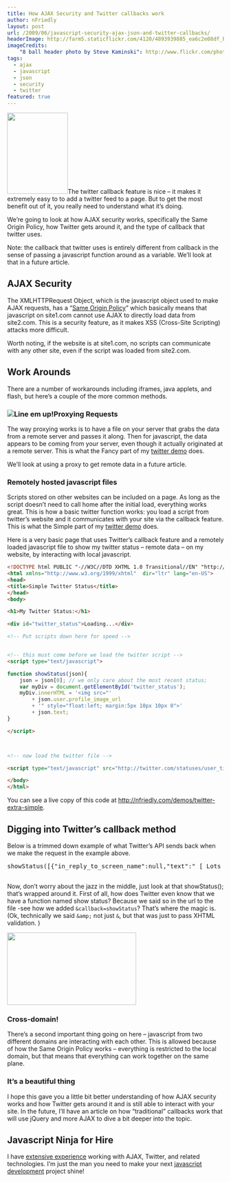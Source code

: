```yaml
---
title: How AJAX Security and Twitter callbacks work
author: nFriedly
layout: post
url: /2009/06/javascript-security-ajax-json-and-twitter-callbacks/
headerImage: http://farm5.staticflickr.com/4120/4893939885_ea6c2e08df_b.jpg
imageCredits: 
	"8 ball header photo by Steve Kaminski": http://www.flickr.com/photos/tequilashooters/4893939885/
tags:
  - ajax
  - javascript
  - json
  - security
  - twitter
featured: true
---
```

<img class="alignleft" title="Breaking javascript - the right way" src="http://www.sxc.hu/pic/m/s/si/simonok/323276_game_of_pool.jpg" alt="" width="141" height="188" />The twitter callback feature is nice &#8211; it makes it extremely easy to to add a twitter feed to a page. But to get the most benefit out of it, you really need to understand what it&#8217;s doing.

We&#8217;re going to look at how AJAX security works, specifically the Same Origin Policy, how Twitter gets around it, and the type of callback that twitter uses.

Note: the callback that twitter uses is entirely different from callback in the sense of passing a javascript function around as a variable. We&#8217;ll look at that in a future article.

<!--more-->

## AJAX Security

The XMLHTTPRequest Object, which is the javascript object used to make AJAX requests, has a &#8220;[Same Origin Policy][1]&#8221; which basically means that javascript on site1.com cannot use AJAX to directly load data from site2.com. This is a security feature, as it makes XSS (Cross-Site Scripting) attacks more difficult.

Worth noting, if the website is at site1.com, no scripts can communicate with any other site, even if the script was loaded from site2.com.

## Work Arounds

There are a number of workarounds including iframes, java applets, and flash, but here&#8217;s a couple of the more common methods.

### <img src="http://www.sxc.hu/pic/m/c/cw/cwmgary/486891_all_lined_up.jpg" alt="Line em up!" class="alignright" />Proxying Requests

The way proxying works is to have a file on your server that grabs the data from a remote server and passes it along. Then for javascript, the data appears to be coming from your server, even though it actually originated at a remote server. This is what the Fancy part of my [twitter demo][2] does.

We&#8217;ll look at using a proxy to get remote data in a future article.

### Remotely hosted javascript files

Scripts stored on other websites can be included on a page. As long as the script doesn&#8217;t need to call home after the initial load, everything works great. This is how a basic twitter function works: you load a script from twitter&#8217;s website and it communicates with your site via the callback feature. This is what the Simple part of my [twitter demo][2] does.

Here is a very basic page that uses Twitter&#8217;s callback feature and a remotely loaded javascript file to show my twitter status &#8211; remote data &#8211; on my website, by interacting with local javascript.

``` html
<!DOCTYPE html PUBLIC "-//W3C//DTD XHTML 1.0 Transitional//EN" "http://www.w3.org/TR/xhtml1/DTD/xhtml1-transitional.dtd">
<html xmlns="http://www.w3.org/1999/xhtml"  dir="ltr" lang="en-US">
<head>
<title>Simple Twitter Status</title>
</head>
<body>

<h1>My Twitter Status:</h1>

<div id="twitter_status">Loading...</div>

<!-- Put scripts down here for speed -->


<!-- this must come before we load the twitter script -->
<script type="text/javascript">

function showStatus(json){
	json = json[0]; // we only care about the most recent status;
	var myDiv = document.getElementById('twitter_status');
	myDiv.innerHTML = '<img src="'
		+ json.user.profile_image_url
		+ '" style="float:left; margin:5px 10px 10px 0">'
		+ json.text;
}

</script>



<!-- now load the twitter file -->

<script type="text/javascript" src="http://twitter.com/statuses/user_timeline/nfriedly.json?count=1&amp;callback=showStatus&amp;random=<?php echo time(); ?>" /></script>

</body>
</html>
```

You can see a live copy of this code at <http://nfriedly.com/demos/twitter-extra-simple>.

## Digging into Twitter&#8217;s callback method

Below is a trimmed down example of what Twitter&#8217;s API sends back when we make the request in the example above.

<pre class="brush: jscript; title: ; notranslate" title="">showStatus([{"in_reply_to_screen_name":null,"text":" [ Lots of information that I'm omitting because it's not the point. ] "]);

</pre>

Now, don&#8217;t worry about the jazz in the middle, just look at that showStatus(); that&#8217;s wrapped around it. First of all, how does Twitter even know that we have a function named show status? Because we said so in the url to the file -see how we added `&callback=showStatus`? That&#8217;s where the magic is.  (Ok, technically we said `&amp;` not just `&`, but that was just to pass XHTML validation. )

<img class="alignright" title="The break!" src="http://www.sxc.hu/pic/m/l/lj/ljweb/490307_pool_break.jpg" alt="" width="300" height="168" />

### Cross-domain!

There&#8217;s a second important thing going on here &#8211; javascript from two different domains are interacting with each other. This is allowed because of how the Same Origin Policy works &#8211; everything is restricted to the local domain, but that means that everything can work together on the same plane.

### It&#8217;s a beautiful thing

I hope this gave you a little bit better understanding of how AJAX security works and how Twitter gets around it and is still able to interact with your site. In the future, I&#8217;ll have an article on how &#8220;traditional&#8221; callbacks work that will use jQuery and more AJAX to dive a bit deeper into the topic.

## Javascript Ninja for Hire

I have [extensive experience][3] working with AJAX, Twitter, and related technologies. I&#8217;m just the man you need to make your next [javascript development][4] project shine!

 [1]: https://developer.mozilla.org/En/Same_origin_policy_for_JavaScript
 [2]: http://nfriedly.com/demos/twitter
 [3]: http://nfriedly.com/portfolio
 [4]: http://nfriedly.com/webdev
